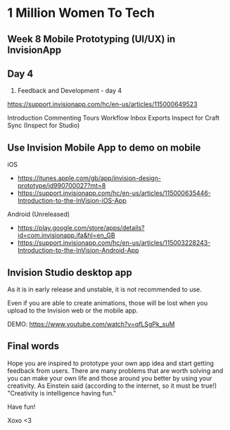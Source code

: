# 1 Million Women To Tech 

## Week 8 Mobile Prototyping (UI/UX) in InvisionApp

## Day 4

1. Feedback and Development - day 4

https://support.invisionapp.com/hc/en-us/articles/115000649523

Introduction
Commenting
Tours
Workflow
Inbox
Exports
Inspect for Craft Sync
(Inspect for Studio)

## Use Invision Mobile App to demo on mobile

iOS
- https://itunes.apple.com/gb/app/invision-design-prototype/id990700027?mt=8
- https://support.invisionapp.com/hc/en-us/articles/115000635446-Introduction-to-the-InVision-iOS-App

Android (Unreleased)
- https://play.google.com/store/apps/details?id=com.invisionapp.ifa&hl=en_GB
- https://support.invisionapp.com/hc/en-us/articles/115003228243-Introduction-to-the-InVision-Android-App

## Invision Studio desktop app

As it is in early release and unstable, it is not recommended to use.

Even if you are able to create animations, those will be lost when you upload to the Invision web or the mobile app.

DEMO: 
https://www.youtube.com/watch?v=qfLSgPk_suM

## Final words

Hope you are inspired to prototype your own app idea and start getting feedback from users. There are many problems that are worth solving and you can make your own life and those around you better by using your creativity. As Einstein said (according to the internet, so it must be true!) "Creativity is intelligence having fun."

Have fun!

Xoxo <3